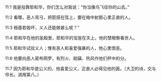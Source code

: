 <a id="1"></a>11:1  我是投靠耶和华，你们怎么对我说：“你当像鸟飞往你的山去。”  

<a id="2"></a>11:2  看哪，恶人弯弓，把箭搭在弦上，要在暗中射那心里正直的人。  

<a id="3"></a>11:3  根基若毁坏，义人还能做甚么呢？”  

<a id="4"></a>11:4  耶和华在他的圣殿里，耶和华的宝座在天上，他的慧眼察看世人。  

<a id="5"></a>11:5  耶和华试验义人；惟有恶人和喜爱强暴的人，他心里恨恶。  

<a id="6"></a>11:6  他要向恶人密布网罗，有烈火、硫磺、热风作他们杯中的分。  

<a id="7"></a>11:7  因为耶和华是公义的，他喜爱公义，正直人必得见他的面。〔大卫的诗，交与伶长。调用第八。〕  
